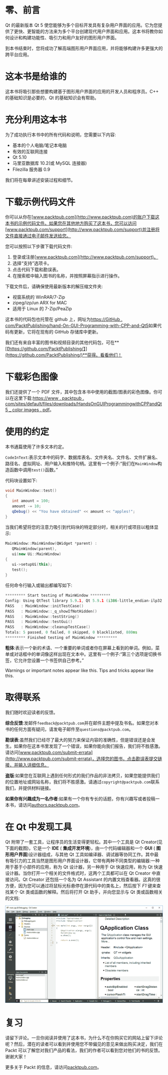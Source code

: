 # 零、前言

Qt 的最新版本 Qt 5 使您能够为多个目标开发具有复杂用户界面的应用。它为您提供了更快、更智能的方法来为多个平台创建现代用户界面和应用。这本书将教你如何设计和构建功能性、吸引力和用户友好的图形用户界面。

到本书结束时，您将成功了解高端图形用户界面应用，并将能够构建许多更强大的跨平台应用。

# 这本书是给谁的

这本书将吸引那些想要构建基于图形用户界面的应用的开发人员和程序员。C++ 的基础知识是必要的，Qt 的基础知识会有帮助。

# 充分利用这本书

为了成功执行本书中的所有代码和说明，您需要以下内容:

*   基本的个人电脑/笔记本电脑
*   有效的互联网连接
*   Qt 5.10
*   马里亚数据库 10.2(或 MySQL 连接器)
*   Filezilla 服务器 0.9

我们将在每章讲述安装过程和细节。

# 下载示例代码文件

你可以从你在[www.packtpub.com](http://www.packtpub.com)的账户下载这本书的示例代码文件。如果您在其他地方购买了这本书，您可以访问[www.packtpub.com/support](http://www.packtpub.com/support)并注册将文件直接通过电子邮件发送给您。

您可以按照以下步骤下载代码文件:

1.  登录或注册[www.packtpub.com](http://www.packtpub.com/support)。
2.  选择“支持”选项卡。
3.  点击代码下载和勘误表。
4.  在搜索框中输入图书的名称，并按照屏幕指示进行操作。

下载文件后，请确保使用最新版本的解压缩文件夹:

*   视窗系统的 WinRAR/7-Zip
*   zipeg/izp/un ARX for MAC
*   适用于 Linux 的 7-Zip/PeaZip

这本书的代码包也托管在 github 上，网址为[https://GitHub . com/PacktPublishing/hand-On-GUI-Programming-with-CPP-and-Qt5](https://github.com/PacktPublishing/Hands-On-GUI-Programming-with-CPP-and-Qt5)如果代码有更新，它将在现有的 GitHub 存储库中更新。

我们还有来自丰富的图书和视频目录的其他代码包，可在**[【https://github.com/PacktPublishing/】](https://github.com/PacktPublishing/)**获得。看看他们！

# 下载彩色图像

我们还提供了一个 PDF 文件，其中包含本书中使用的截图/图表的彩色图像。你可以在这里下载:[https://www . packtpub . com/sites/default/files/downloads/HandsOnGUIProgrammingwithCPPandQt5 _ color images . pdf](https://www.packtpub.com/sites/default/files/downloads/HandsOnGUIProgrammingwithCPPandQt5_ColorImages.pdf)。

# 使用的约定

本书通篇使用了许多文本约定。

`CodeInText`:表示文本中的码字、数据库表名、文件夹名、文件名、文件扩展名、路径名、虚拟网址、用户输入和推特句柄。这里有一个例子:“我们在`MainWindow`构造函数中调用`test()`函数。”

代码块设置如下:

```cpp
void MainWindow::test() 
{ 
   int amount = 100; 
   amount -= 10; 
   qDebug() << "You have obtained" << amount << "apples!"; 
} 
```

当我们希望将您的注意力吸引到代码块的特定部分时，相关的行或项目以粗体显示:

```cpp
MainWindow::MainWindow(QWidget *parent) : 
   QMainWindow(parent), 
   ui(new Ui::MainWindow) 
{ 
   ui->setupUi(this); 
   test(); 
} 
```

任何命令行输入或输出都编写如下:

```cpp
********* Start testing of MainWindow ********* 
Config: Using QtTest library 5.9.1, Qt 5.9.1 (i386-little_endian-ilp32 shared (dynamic) debug build; by GCC 5.3.0) 
PASS   : MainWindow::initTestCase() 
PASS   : MainWindow::_q_showIfNotHidden() 
PASS   : MainWindow::testString() 
PASS   : MainWindow::testGui() 
PASS   : MainWindow::cleanupTestCase() 
Totals: 5 passed, 0 failed, 0 skipped, 0 blacklisted, 880ms 
********* Finished testing of MainWindow ********* 
```

**粗体**:表示一个新的术语、一个重要的单词或者你在屏幕上看到的单词。例如，菜单或对话框中的单词像这样出现在文本中。这里有一个例子:“第三个选项是切换书签，它允许您设置一个书签供自己参考。”

Warnings or important notes appear like this. Tips and tricks appear like this.

# 取得联系

我们随时欢迎读者的反馈。

**综合反馈**:发邮件`feedback@packtpub.com`并在邮件主题中提及书名。如果您对本书的任何方面有疑问，请发电子邮件至`questions@packtpub.com`。

**勘误表**:虽然我们已经尽了最大的努力来保证内容的准确性，但是错误还是会发生。如果你在这本书里发现了一个错误，如果你能向我们报告，我们将不胜感激。请访问[www.packtpub.com/submit-errata](http://www.packtpub.com/submit-errata)，选择您的图书，点击勘误表提交链接，并输入详细信息。

**盗版**:如果您在互联网上遇到任何形式的我们作品的非法拷贝，如果您能提供我们的位置地址或网站名称，我们将不胜感激。请通过`copyright@packtpub.com`联系我们，并提供材料链接。

**如果你有兴趣成为一名作者**:如果有一个你有专长的话题，你有兴趣写或者投稿一本书，请访问[authors.packtpub.com](http://authors.packtpub.com/)。

# 在 Qt 中发现工具

Qt 附带了一套工具，让程序员的生活变得更轻松。其中一个工具是 Qt Creator(见下面的截图)，它是一个 **IDE** ( **集成开发环境**)，由一个代码编辑器和一个 **GUI** ( **图形用户界面**)设计器组成，与其他 Qt 工具如编译器、调试器等协同工作。其中最有吸引力的工具当然是图形用户界面设计器，它带有两种不同类型的编辑器:一种用于基于小部件的应用，称为 Qt 设计器，另一种用于 Qt 快速应用，称为 Qt 快速设计器。当你打开一个相关的文件格式时，这两个工具都可以在 Qt Creator 中直接访问。Qt Creator 还包括一个名为 Qt Assistant 的内置文档查看器。这真的很方便，因为您可以通过将鼠标光标悬停在源代码中的类名上，然后按下 *F1* 键来查找某个 Qt 类或函数的解释。然后将打开 Qt 助手，并向您显示与 Qt 类或函数相关的文档:

![](img/0983f1e7-423c-40b7-9965-101a2c0a1be1.png)

# 复习

请留下评论。一旦你阅读并使用了这本书，为什么不在你购买它的网站上留下评论呢？然后，潜在的读者可以看到并使用您不带偏见的意见来做出购买决定，我们在 Packt 可以了解您对我们产品的看法，我们的作者可以看到您对他们的书的反馈。谢谢大家！

更多关于 Packt 的信息，请访问[packtpub.com](https://www.packtpub.com/)。
